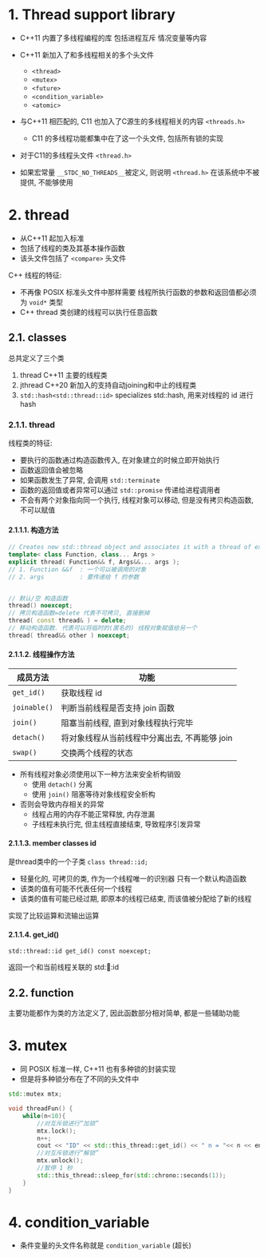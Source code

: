 # 1. Thread support library

* C++11 内置了多线程编程的库  包括进程互斥 情况变量等内容   
* C++11 新加入了和多线程相关的多个头文件
  * `<thread>`
  * `<mutex>`
  * `<future>`
  * `<condition_variable>`
  * `<atomic>`
* 与C++11 相匹配的, C11 也加入了C源生的多线程相关的内容  `<threads.h>`
  * C11 的多线程功能都集中在了这一个头文件, 包括所有锁的实现

* 对于C11的多线程头文件 `<thread.h>`
* 如果宏常量 `__STDC_NO_THREADS__`被定义, 则说明 `<thread.h>` 在该系统中不被提供, 不能够使用



# 2. thread

* 从C++11 起加入标准
* 包括了线程的类及其基本操作函数
* 该头文件包括了 `<compare>` 头文件

C++ 线程的特征:
* 不再像 POSIX 标准头文件中那样需要 线程所执行函数的参数和返回值都必须为 `void*` 类型
* C++ thread 类创建的线程可以执行任意函数


## 2.1. classes

总共定义了三个类
1. thread C++11 主要的线程类
2. jthread C++20 新加入的支持自动joining和中止的线程类
3. `std::hash<std::thread::id>`  specializes std::hash, 用来对线程的 id 进行 hash


### 2.1.1. thread

线程类的特征:
* 要执行的函数通过构造函数传入, 在对象建立的时候立即开始执行
* 函数返回值会被忽略
* 如果函数发生了异常, 会调用 `std::terminate`
* 函数的返回值或者异常可以通过 `std::promise` 传递给进程调用者
* 不会有两个对象指向同一个执行, 线程对象可以移动, 但是没有拷贝构造函数, 不可以赋值



#### 2.1.1.1. 构造方法

```cpp
// Creates new std::thread object and associates it with a thread of execution
template< class Function, class... Args > 
explicit thread( Function&& f, Args&&... args );
// 1. Function &&f  : 一个可以被调用的对象
// 2. args          : 要传递给 f 的参数


// 默认/空 构造函数
thread() noexcept;
// 拷贝构造函数=delete 代表不可拷贝, 直接删掉
thread( const thread& ) = delete;
// 移动构造函数. 代表可以将临时的(匿名的) 线程对象赋值给另一个
thread( thread&& other ) noexcept;
```


#### 2.1.1.2. 线程操作方法

成员方法|功能
-|-
`get_id()`| 获取线程 id
`joinable()`| 判断当前线程是否支持 join 函数
`join()`| 阻塞当前线程, 直到对象线程执行完毕
`detach()`| 将对象线程从当前线程中分离出去, 不再能够 join
`swap()`| 交换两个线程的状态

* 所有线程对象必须使用以下一种方法来安全析构销毁
  * 使用 `detach()` 分离
  * 使用 `join()` 阻塞等待对象线程安全析构
* 否则会导致内存相关的异常
  * 线程占用的内存不能正常释放, 内存泄漏
  * 子线程未执行完, 但主线程直接结束, 导致程序引发异常


#### 2.1.1.3. member classes id

是thread类中的一个子类 `class thread::id;`  

* 轻量化的, 可拷贝的类, 作为一个线程唯一的识别器 只有一个默认构造函数
* 该类的值有可能不代表任何一个线程
* 该类的值有可能已经过期, 即原本的线程已结束, 而该值被分配给了新的线程

实现了比较运算和流输出运算  

#### 2.1.1.4. get_id()

`std::thread::id get_id() const noexcept;`

返回一个和当前线程关联的 std::thread::id 

## 2.2. function

主要功能都作为类的方法定义了, 因此函数部分相对简单, 都是一些辅助功能   


# 3. mutex

* 同 POSIX 标准一样, C++11 也有多种锁的封装实现
* 但是将多种锁分布在了不同的头文件中

```cpp
std::mutex mtx;

void threadFun() {
    while(n<10){
        //对互斥锁进行“加锁”
        mtx.lock();
        n++;
        cout << "ID" << std::this_thread::get_id() << " n = "<< n << endl;
        //对互斥锁进行“解锁”
        mtx.unlock();
        //暂停 1 秒
        std::this_thread::sleep_for(std::chrono::seconds(1));
    }
}

```

# 4. condition_variable

* 条件变量的头文件名称就是 `condition_variable` (超长)
  


